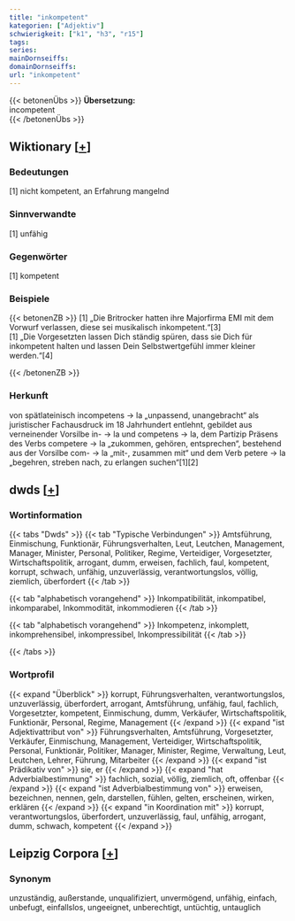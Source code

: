 ```yaml
---
title: "inkompetent"
kategorien: ["Adjektiv"]
schwierigkeit: ["k1", "h3", "r15"]
tags:
series:
mainDornseiffs:
domainDornseiffs:
url: "inkompetent"
---
```


{{< betonenÜbs >}}
**Übersetzung:**  
incompetent  
{{< /betonenÜbs >}}

## Wiktionary [[+](https://de.wiktionary.org/wiki/inkompetent)]

### Bedeutungen
[1] nicht kompetent, an Erfahrung mangelnd  

### Sinnverwandte
[1] unfähig  

### Gegenwörter
[1] kompetent  

### Beispiele
{{< betonenZB >}}
[1] „Die Britrocker hatten ihre Majorfirma EMI mit dem Vorwurf verlassen, diese sei musikalisch inkompetent.“[3]  
[1] „Die Vorgesetzten lassen Dich ständig spüren, dass sie Dich für inkompetent halten und lassen Dein Selbstwertgefühl immer kleiner werden.“[4]  

{{< /betonenZB >}}
### Herkunft
von spätlateinisch incompetens → la „unpassend, unangebracht“ als juristischer Fachausdruck im 18 Jahrhundert entlehnt, gebildet aus verneinender Vorsilbe in- → la und competens → la, dem Partizip Präsens des Verbs competere → la „zukommen, gehören, entsprechen“, bestehend aus der Vorsilbe com- → la „mit-, zusammen mit“ und dem Verb petere → la „begehren, streben nach, zu erlangen suchen“[1][2]  



## dwds [[+](https://www.dwds.de/wb/inkompetent)]

### Wortinformation
{{< tabs "Dwds" >}}
{{< tab "Typische Verbindungen" >}}
Amtsführung, Einmischung, Funktionär, Führungsverhalten, Leut, Leutchen, Management, Manager, Minister, Personal, Politiker, Regime, Verteidiger, Vorgesetzter, Wirtschaftspolitik, arrogant, dumm, erweisen, fachlich, faul, kompetent, korrupt, schwach, unfähig, unzuverlässig, verantwortungslos, völlig, ziemlich, überfordert
{{< /tab >}}

{{< tab "alphabetisch vorangehend" >}}
Inkompatibilität, inkompatibel, inkomparabel, Inkommodität, inkommodieren
{{< /tab >}}

{{< tab "alphabetisch vorangehend" >}}
Inkompetenz, inkomplett, inkomprehensibel, inkompressibel, Inkompressibilität
{{< /tab >}}

{{< /tabs >}}

### Wortprofil
{{< expand "Überblick" >}} korrupt, Führungsverhalten, verantwortungslos, unzuverlässig, überfordert, arrogant, Amtsführung, unfähig, faul, fachlich, Vorgesetzter, kompetent, Einmischung, dumm, Verkäufer, Wirtschaftspolitik, Funktionär, Personal, Regime, Management {{< /expand >}}
{{< expand "ist Adjektivattribut von" >}} Führungsverhalten, Amtsführung, Vorgesetzter, Verkäufer, Einmischung, Management, Verteidiger, Wirtschaftspolitik, Personal, Funktionär, Politiker, Manager, Minister, Regime, Verwaltung, Leut, Leutchen, Lehrer, Führung, Mitarbeiter {{< /expand >}}
{{< expand "ist Prädikativ von" >}} sie, er {{< /expand >}}
{{< expand "hat Adverbialbestimmung" >}} fachlich, sozial, völlig, ziemlich, oft, offenbar {{< /expand >}}
{{< expand "ist Adverbialbestimmung von" >}} erweisen, bezeichnen, nennen, geln, darstellen, fühlen, gelten, erscheinen, wirken, erklären {{< /expand >}}
{{< expand "in Koordination mit" >}} korrupt, verantwortungslos, überfordert, unzuverlässig, faul, unfähig, arrogant, dumm, schwach, kompetent {{< /expand >}}

## Leipzig Corpora [[+](https://corpora.uni-leipzig.de/en/res?word=inkompetent&corpusId=deu_newscrawl-public_2018)]


### Synonym
unzuständig, außerstande, unqualifiziert, unvermögend, unfähig, einfach, unbefugt, einfallslos, ungeeignet, unberechtigt, untüchtig, untauglich

